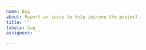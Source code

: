 ```yaml
---
name: Bug
about: Report an issue to help improve the project.
title: ''
labels: bug
assignees: ''

---
```



